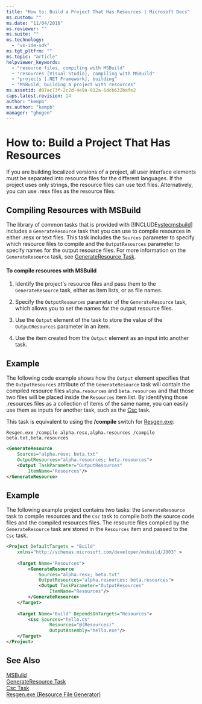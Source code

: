 ```yaml
---
title: "How to: Build a Project That Has Resources | Microsoft Docs"
ms.custom: ""
ms.date: "11/04/2016"
ms.reviewer: ""
ms.suite: ""
ms.technology: 
  - "vs-ide-sdk"
ms.tgt_pltfrm: ""
ms.topic: "article"
helpviewer_keywords: 
  - "resource files, compiling with MSBuild"
  - "resources [Visual Studio], compiling with MSBuild"
  - "projects [.NET Framework], building"
  - "MSBuild, building a project with resources"
ms.assetid: d07ac73f-2c2d-4e9a-812a-6dcb632bafe2
caps.latest.revision: 14
author: "kempb"
ms.author: "kempb"
manager: "ghogen"
---
```

# How to: Build a Project That Has Resources
If you are building localized versions of a project, all user interface elements must be separated into resource files for the different languages. If the project uses only strings, the resource files can use text files. Alternatively, you can use .resx files as the resource files.  
  
## Compiling Resources with MSBuild  
 The library of common tasks that is provided with [!INCLUDE[vstecmsbuild](../extensibility/internals/includes/vstecmsbuild_md.md)] includes a `GenerateResource` task that you can use to compile resources in either .resx or text files. This task includes the `Sources` parameter to specify which resource files to compile and the `OutputResources` parameter to specify names for the output resource files. For more information on the `GenerateResource` task, see [GenerateResource Task](../msbuild/generateresource-task.md).  
  
#### To compile resources with MSBuild  
  
1.  Identify the project's resource files and pass them to the `GenerateResource` task, either as item lists, or as file names.  
  
2.  Specify the `OutputResources` parameter of the `GenerateResource` task, which allows you to set the names for the output resource files.  
  
3.  Use the `Output` element of the task to store the value of the `OutputResources` parameter in an item.  
  
4.  Use the item created from the `Output` element as an input into another task.  
  
## Example  
 The following code example shows how the `Output` element specifies that the `OutputResources` attribute of the `GenerateResource` task will contain the compiled resource files `alpha.resources` and `beta.resources` and that those two files will be placed inside the `Resources` item list. By identifying those .resources files as a collection of items of the same name, you can easily use them as inputs for another task, such as the [Csc](../msbuild/csc-task.md) task.  
  
 This task is equivalent to using the **/compile** switch for [Resgen.exe](/dotnet/framework/tools/resgen-exe-resource-file-generator):  
  
 `Resgen.exe /compile alpha.resx,alpha.resources /compile beta.txt,beta.resources`  
  
```xml  
<GenerateResource  
    Sources="alpha.resx; beta.txt"  
    OutputResources="alpha.resources; beta.resources">  
    <Output TaskParameter="OutputResources"  
        ItemName="Resources"/>  
</GenerateResource>  
```  
  
## Example  
 The following example project contains two tasks: the `GenerateResource` task to compile resources and the `Csc` task to compile both the source code files and the compiled resources files. The resource files compiled by the `GenerateResource` task are stored in the `Resources` item and passed to the `Csc` task.  
  
```xml  
<Project DefaultTargets = "Build"  
    xmlns="http://schemas.microsoft.com/developer/msbuild/2003" >  
  
    <Target Name="Resources">  
        <GenerateResource  
            Sources="alpha.resx; beta.txt"  
            OutputResources="alpha.resources; beta.resources">  
            <Output TaskParameter="OutputResources"  
                ItemName="Resources"/>  
        </GenerateResource>  
    </Target>  
  
    <Target Name="Build" DependsOnTargets="Resources">  
        <Csc Sources="hello.cs"  
                Resources="@(Resources)"  
                OutputAssembly="hello.exe"/>  
    </Target>  
</Project>  
```  
  
## See Also  
[MSBuild](../msbuild/msbuild.md)  
 [GenerateResource Task](../msbuild/generateresource-task.md)   
 [Csc Task](../msbuild/csc-task.md)   
 [Resgen.exe (Resource File Generator)](/dotnet/framework/tools/resgen-exe-resource-file-generator)